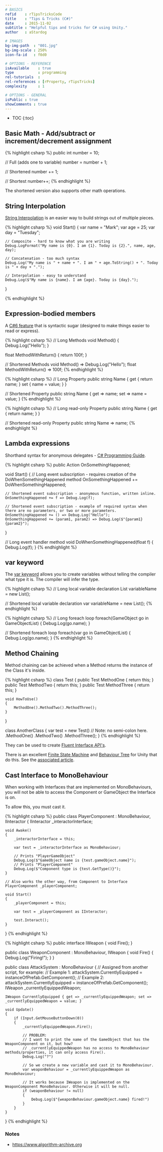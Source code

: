 ```yaml
---
# BASICS
refid    : rTipsTricksCode
title    : "Tips & Tricks (C#)"
date     : 2015-11-02
subtitle : "Helpful tips and tricks for C# using Unity."
author   : aStardog

# IMAGES
bg-img-path  : "001.jpg"
bg-img-scale : 250%
icon-fa-id   : f0d0

# OPTIONS - REFERENCE
isAvailable    : true
type           : programming
rel-tutorials  : 
rel-references : [rProperty, rTipsTricks]
complexity     : 1

# OPTIONS - GENERAL
isPublic : true
showComments : true
---
```

* TOC
{:toc}

## Basic Math - Add/subtract or increment/decrement assignment

{% highlight csharp %}
public int number = 10;

// Full (adds one to variable)
number = number + 1;

// Shortened
number += 1;

// Shortest
number++;
{% endhighlight %}

The shortened version also supports other math operations.

## String Interpolation

<a href="https://docs.microsoft.com/en-us/dotnet/csharp/language-reference/tokens/interpolated" class="external">String Interpolation</a> is an easier way to build strings out of multiple pieces.

{% highlight csharp %}
void Start()
{
	var name = "Mark";
	var age = 25;
	var day = "Tuesday";
	
	// Composite - hard to know what you are writing
	Debug.LogFormat("My name is {0}. I am {1}. Today is {2}.", name, age, day);
	
	// Concatenation - too much syntax
	Debug.Log("My name is " + name + ". I am " + age.ToString() + ". Today is " + day + ".");
	
	// Interpolation - easy to understand
	Debug.Log($"My name is {name}. I am {age}. Today is {day}.");
}

{% endhighlight %}

## Expression-bodied members

A <a href="https://docs.microsoft.com/en-us/dotnet/csharp/programming-guide/statements-expressions-operators/expression-bodied-members" class="external">C\#6 feature</a> that is syntactic sugar (designed to make things easier to read or express).

{% highlight csharp %}
// Long Methods
void Method()
{
	Debug.Log("Hello");
}

float MethodWithReturn()
{
	return 100f;
}

// Shortened Methods
void Method() => Debug.Log("Hello");
float MethodWithReturn() => 100f;
{% endhighlight %}

{% highlight csharp %}
// Long Property
public string Name
{
	get { return name; }
	set { name = value; }
} 

// Shortened Property
public string Name
{
	get => name;
	set => name = value;
} 
{% endhighlight %}

{% highlight csharp %}
// Long read-only Property
public string Name
{
	get { return name; }
}

// Shortened read-only Property
public string Name => name;
{% endhighlight %}

## Lambda expressions

Shorthand syntax for anonymous delegates - <a href="https://docs.microsoft.com/en-us/dotnet/csharp/programming-guide/statements-expressions-operators/lambda-expressions" class="external">C# Programming Guide</a>.

{% highlight csharp %}
public Action<float> OnSomethingHappened;

void Start()
{
	// Long event subscription - requires creation of the DoWhenSomethingHappened method
	OnSomethingHappened += DoWhenSomethingHappened;
	
	// Shortened event subscription - anonymous function, written inline.
	OnSomethingHappened += f => Debug.Log(f);
	
	// Shortened event subscription - example of required syntax when there are no parameters, or two or more parameters.
	OnSomethingHappened += () => Debug.Log("Hello");
	OnSomethingHappened += (param1, param2) => Debug.Log($"{param1} {param2}");
}

// Long event handler method
void DoWhenSomethingHappened(float f)
{
    Debug.Log(f);
}
{% endhighlight %}

## var keyword

The <a href="https://docs.microsoft.com/en-us/dotnet/csharp/programming-guide/classes-and-structs/implicitly-typed-local-variables" class="external">var keyword</a> allows you to create variables without telling the compiler what type it is. The compiler will infer the type.

{% highlight csharp %}
// Long local variable declaration
List<LongTypeNameGoesHere> variableName = new List<LongTypeNameGoesHere>();

// Shortened local variable declaration
var variableName = new List<LongTypeNameGoesHere>();
{% endhighlight %}

{% highlight csharp %}
// Long foreach loop
foreach(GameObject go in GameObjectList)
{
    Debug.Log(go.name);
}

// Shortened foreach loop
foreach(var go in GameObjectList)
{
    Debug.Log(go.name);
}
{% endhighlight %}

## Method Chaining

Method chaining can be achieved when a Method returns the instance of the Class it's inside.

{% highlight csharp %}
class Test
{
    public Test MethodOne { return this; }
    public Test MethodTwo { return this; }
    public Test MethodThree { return this; }
	
	void HowToUse()
	{
		MethodOne().MethodTwo().MethodThree();
	}
}

class AnotherClass
{
	var test = new Test() // Note: no semi-colon here.
		.MethodOne()
		.MethodTwo()
		.MethodThree();
}
{% endhighlight %}

They can be used to create [Fluent Interface API's](https://en.wikipedia.org/wiki/Fluent_interface).

There is an excellent [Finite State Machine](https://github.com/Real-Serious-Games/Fluent-State-Machine) and [Behaviour Tree](https://github.com/ashleydavis/Fluent-Behaviour-Tree) for Unity that do this. See the [associated article](http://www.what-could-possibly-go-wrong.com/fluent-behavior-trees-for-ai-and-game-logic/).

## Cast Interface to MonoBehaviour

When working with Interfaces that are implemented on MonoBehaviours, you will not be able to access the Component or GameObject the Interface is on.

To allow this, you must cast it.

{% highlight csharp %}
public class PlayerComponent : MonoBehaviour, IInteractor
{
	IInteractor _interactorInterface;

	void Awake()
	{
		_interactorInterface = this;

		var test = _interactorInterface as MonoBehaviour;

		// Prints "PlayerGameObject"
		Debug.Log($"GameObject name is {test.gameObject.name}");
		// Prints "PlayerComponent"
		Debug.Log($"Component type is {test.GetType()}");
	}
	
	// Also works the other way, from Component to Interface
	PlayerComponent _playerComponent;
	
	void Start()
	{
		_playerComponent = this;
		
		var test = _playerComponent as IInteractor;
		
		test.Interact();
	}
}
{% endhighlight %}

{% highlight csharp %}
public interface IWeapon
{
	void Fire();
}

public class WeaponComponent : MonoBehaviour, IWeapon
{
    void Fire() { Debug.Log("Firing!"); }
}

public class AttackSystem : MonoBehaviour
{
	// Assigned from another script, for example:
	// Example 1: attackSystem.CurrentlyEquipped = instanceOfPrefab.GetComponent<WeaponComponent>();
	// Example 2: attackSystem.CurrentlyEquipped = instanceOfPrefab.GetComponent<IWeapon>();
	IWeapon _currentlyEquippedWeapon;
	
	IWeapon CurrentlyEquipped { get => _currentlyEquippedWeapon; set => _currentlyEquippedWeapon = value; }
	
	void Update()
	{
		if (Input.GetMouseButtonDown(0))
		{
			_currentlyEquippedWeapon.Fire();
			
			// PROBLEM:
			// I want to print the name of the GameObject that has the WeaponComponent on it, but how?
			// _currentlyEquippedWeapon has no access to MonoBehaviour methods/properties, it can only access Fire().
			Debug.Log("?")
			
			// So we create a new variable and cast it to MonoBehaviour.
			var weaponBehaviour = _currentlyEquippedWeapon as MonoBehaviour;
			
			// It works because IWeapon is implemented on the WeaponComponent MonoBehaviour. Otherwise it will be null.
			if (weaponBehaviour != null)
			{
				Debug.Log($"{weaponBehaviour.gameObject.name} fired!")
			}
		}
	}
}
{% endhighlight %}

### Notes

- https://www.algorithm-archive.org